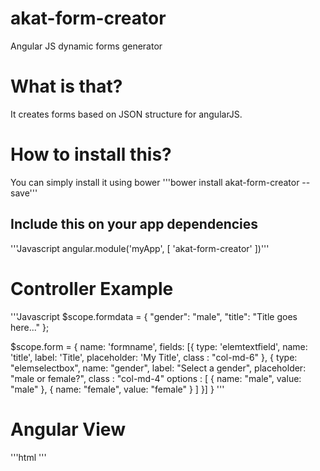 # akat-form-creator
Angular JS dynamic forms generator

# What is that?
It creates forms based on JSON structure for angularJS. 

# How to install this?
You can simply install it using bower
'''bower install akat-form-creator --save'''

## Include this on your app dependencies
'''Javascript
angular.module('myApp', [
  'akat-form-creator'
])'''

# Controller Example
'''Javascript
$scope.formdata = {
      "gender": "male",
      "title": "Title goes here..."
    };
    
$scope.form = {
        name: 'formname',
        fields: [{
          type: 'elemtextfield',
          name: 'title',
          label: 'Title',
          placeholder: 'My Title',
          class : "col-md-6"
        },
        {
          type: "elemselectbox",
          name: "gender",
          label: "Select a gender",
          placeholder: "male or female?",
          class : "col-md-4"
          options : [
            {
              name: "male",
              value: "male"
            },
            { 
              name: "female",
              value: "female"
            }
          ]
        }]
      }
'''

# Angular View
'''html
  <dynform structure="form" model="formdata"></dynform>
'''
